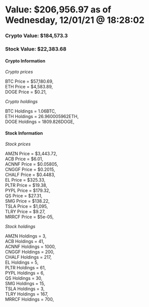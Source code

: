 # Value: $206,956.97 as of Wednesday, 12/01/21 @ 18:28:02 

### Crypto Value: $184,573.3

### Stock Value: $22,383.68

#### Crypto Information 
*Crypto prices* 

BTC Price = $57,180.69,  
ETH Price = $4,583.89,  
DOGE Price = $0.21,  


*Crypto holdings* 

BTC Holdings = 1.06BTC,  
ETH Holdings = 26.960005962ETH,  
DOGE Holdings = 1809.826DOGE,  


#### Stock Information 

*Stock prices* 

AMZN Price = $3,443.72,  
ACB Price = $6.01,  
ACNNF Price = $0.05805,  
CNGGF Price = $0.2015,  
CHALF Price = $0.4483,  
EL Price = $325.33,  
PLTR Price = $19.38,  
PYPL Price = $179.32,  
QS Price = $27.31,  
SMG Price = $138.22,  
TSLA Price = $1,095,  
TLRY Price = $9.27,  
MRRCF Price = $5e-05,  


*Stock holdings* 

AMZN Holdings = 3,  
ACB Holdings = 41,  
ACNNF Holdings = 1000,  
CNGGF Holdings = 200,  
CHALF Holdings = 217,  
EL Holdings = 5,  
PLTR Holdings = 61,  
PYPL Holdings = 6,  
QS Holdings = 30,  
SMG Holdings = 15,  
TSLA Holdings = 3,  
TLRY Holdings = 167,  
MRRCF Holdings = 700,  


